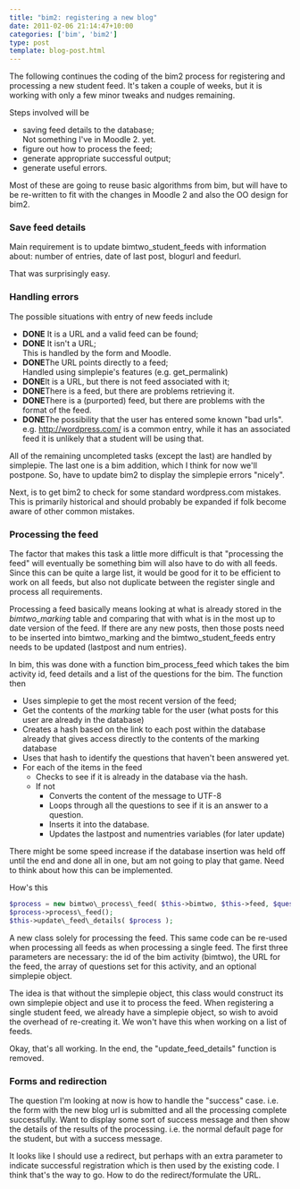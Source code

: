 ```yaml
---
title: "bim2: registering a new blog"
date: 2011-02-06 21:14:47+10:00
categories: ['bim', 'bim2']
type: post
template: blog-post.html
---
```

The following continues the coding of the bim2 process for registering and processing a new student feed. It's taken a couple of weeks, but it is working with only a few minor tweaks and nudges remaining.

Steps involved will be

- saving feed details to the database;  
    Not something I've in Moodle 2. yet.
- figure out how to process the feed;
- generate appropriate successful output;
- generate useful errors.

Most of these are going to reuse basic algorithms from bim, but will have to be re-written to fit with the changes in Moodle 2 and also the OO design for bim2.

### Save feed details

Main requirement is to update bimtwo\_student\_feeds with information about: number of entries, date of last post, blogurl and feedurl.

That was surprisingly easy.

### Handling errors

The possible situations with entry of new feeds include

- **DONE** It is a URL and a valid feed can be found;
- **DONE** It isn't a URL;  
    This is handled by the form and Moodle.
- **DONE**The URL points directly to a feed;  
    Handled using simplepie's features (e.g. get\_permalink)
- **DONE**It is a URL, but there is not feed associated with it;
- **DONE**There is a feed, but there are problems retrieving it.
- **DONE**There is a (purported) feed, but there are problems with the format of the feed.
- **DONE**The possibility that the user has entered some known "bad urls".  
    e.g. http://wordpress.com/ is a common entry, while it has an associated feed it is unlikely that a student will be using that.

All of the remaining uncompleted tasks (except the last) are handled by simplepie. The last one is a bim addition, which I think for now we'll postpone. So, have to update bim2 to display the simplepie errors "nicely".

Next, is to get bim2 to check for some standard wordpress.com mistakes. This is primarily historical and should probably be expanded if folk become aware of other common mistakes.

### Processing the feed

The factor that makes this task a little more difficult is that "processing the feed" will eventually be something bim will also have to do with all feeds. Since this can be quite a large list, it would be good for it to be efficient to work on all feeds, but also not duplicate between the register single and process all requirements.

Processing a feed basically means looking at what is already stored in the _bimtwo\_marking_ table and comparing that with what is in the most up to date version of the feed. If there are any new posts, then those posts need to be inserted into bimtwo\_marking and the bimtwo\_student\_feeds entry needs to be updated (lastpost and num entries).

In bim, this was done with a function bim\_process\_feed which takes the bim activity id, feed details and a list of the questions for the bim. The function then

- Uses simplepie to get the most recent version of the feed;
- Get the contents of the _marking_ table for the user (what posts for this user are already in the database)
- Creates a hash based on the link to each post within the database already that gives access directly to the contents of the marking database
- Uses that hash to identify the questions that haven't been answered yet.
- For each of the items in the feed
    - Checks to see if it is already in the database via the hash.
    - If not
        - Converts the content of the message to UTF-8
        - Loops through all the questions to see if it is an answer to a question.
        - Inserts it into the database.
        - Updates the lastpost and numentries variables (for later update)

There might be some speed increase if the database insertion was held off until the end and done all in one, but am not going to play that game. Need to think about how this can be implemented.

How's this 
```php
$process = new bimtwo\_process\_feed( $this->bimtwo, $this->feed, $questions, $this->simplepie ); 
$process->process\_feed(); 
$this->update\_feed\_details( $process ); 
```

A new class solely for processing the feed. This same code can be re-used when processing all feeds as when processing a single feed. The first three parameters are necessary: the id of the bim activity (bimtwo), the URL for the feed, the array of questions set for this activity, and an optional simplepie object.

The idea is that without the simplepie object, this class would construct its own simplepie object and use it to process the feed. When registering a single student feed, we already have a simplepie object, so wish to avoid the overhead of re-creating it. We won't have this when working on a list of feeds.

Okay, that's all working. In the end, the "update\_feed\_details" function is removed.

### Forms and redirection

The question I'm looking at now is how to handle the "success" case. i.e. the form with the new blog url is submitted and all the processing complete successfully. Want to display some sort of success message and then show the details of the results of the processing. i.e. the normal default page for the student, but with a success message.

It looks like I should use a redirect, but perhaps with an extra parameter to indicate successful registration which is then used by the existing code. I think that's the way to go. How to do the redirect/formulate the URL.